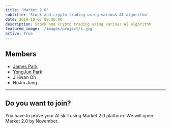 ```yaml
---
title: 'Market 2.0'
subtitle: 'Stock and crypto trading using various AI algorithm'
date: 2019-10-07 00:00:00
description: Stock and crypto trading using various AI algorithm
featured_image: '/images/project/i.jpg'
active: True
---
```


## Members

* [James Park](https://seoulai.com/member/james)
* [YongJun Park](https://www.linkedin.com/in/yongjun-park/)
* JiHwan Oh
* HoJin Jung

---

## Do you want to join?

You have to prove your AI skill using Market 2.0 platform.
We will open Market 2.0 by November.

